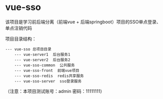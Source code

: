 # vue-sso

该项目是学习前后端分离（前端vue + 后端springboot）项目的SSO单点登录、单点注销代码

项目目录结构：
    
    --- vue-sso 总项目目录
        --- vue-server1  后台服务1
        --- vue-server2  后台服务2
        --- vue-sso-common  公共服务
        --- vue-sso-front  前端vue项目
        --- vue-sso-redis  redis共享服务
        --- vue-sso-server  sso登录服务
        
（注意：本项目测试账号：admin  密码：11111111）
        
        
